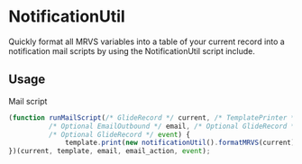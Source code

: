 # NotificationUtil

Quickly format all MRVS variables into a table of your current record into a notification mail scripts by using the NotificationUtil script include.

## Usage

Mail script
```javascript
(function runMailScript(/* GlideRecord */ current, /* TemplatePrinter */ template,
          /* Optional EmailOutbound */ email, /* Optional GlideRecord */ email_action,
          /* Optional GlideRecord */ event) {
              template.print(new notificationUtil().formatMRVS(current))
})(current, template, email, email_action, event);
```